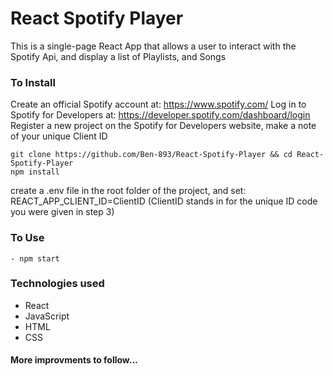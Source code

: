 # React Spotify Player

This is a single-page React App that allows a user to interact with the Spotify Api, and display a list of Playlists, and Songs

### To Install

Create an official Spotify account at: https://www.spotify.com/
Log in to Spotify for Developers at: https://developer.spotify.com/dashboard/login
Register a new project on the Spotify for Developers website, make a note of your unique Client ID

```
git clone https://github.com/Ben-893/React-Spotify-Player && cd React-Spotify-Player
npm install
```

create a .env file in the root folder of the project, and set: REACT_APP_CLIENT_ID=ClientID (ClientID stands in for the unique ID code you were given in step 3)

### To Use

```
- npm start
```

### Technologies used

- React
- JavaScript
- HTML
- CSS

#### More improvments to follow...
